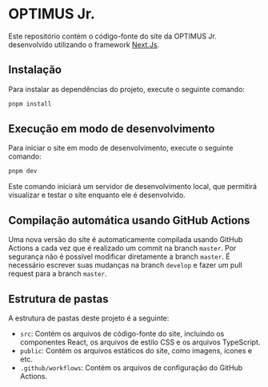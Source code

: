 # OPTIMUS Jr.

Este repositório contém o código-fonte do site da OPTIMUS Jr. desenvolvido utilizando o framework [Next.Js](https://nextjs.org/).

## Instalação

Para instalar as dependências do projeto, execute o seguinte comando:

```bash
pnpm install
```

## Execução em modo de desenvolvimento

Para iniciar o site em modo de desenvolvimento, execute o seguinte comando:

```bash
pnpm dev
```

Este comando iniciará um servidor de desenvolvimento local, que permitirá visualizar e testar o site enquanto ele é desenvolvido.

## Compilação automática usando GitHub Actions

Uma nova versão do site é automaticamente compilada usando GitHub Actions a cada vez que é realizado um commit na branch `master`. Por segurança não é possível modificar diretamente a branch `master`. É necessário escrever suas mudanças na branch `develop` e fazer um pull request para a branch `master`.

## Estrutura de pastas

A estrutura de pastas deste projeto é a seguinte:

- `src`: Contém os arquivos de código-fonte do site, incluindo os componentes React, os arquivos de estilo CSS e os arquivos TypeScript.
- `public`: Contém os arquivos estáticos do site, como imagens, ícones e etc.
- `.github/workflows`: Contém os arquivos de configuração do GitHub Actions.

